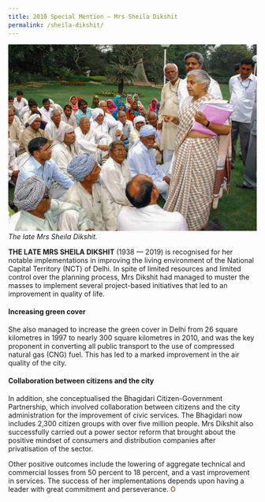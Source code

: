 ```yaml
---
title: 2010 Special Mention — Mrs Sheila Dikshit
permalink: /sheila-dikshit/
---
```


![Sheila Dikshit](/images/special-mentions/sheila-dikshit.jpg)*The late Mrs Sheila Dikshit.*

**THE LATE MRS SHEILA DIKSHIT** (1938 — 2019) is recognised for her notable implementations in improving the living environment of the National Capital Territory (NCT) of Delhi. In spite of limited resources and limited control over the planning process, Mrs Dikshit had managed to muster the masses to implement several project-based initiatives that led to an improvement in quality of life. 

#### **Increasing green cover**

She also managed to increase the green cover in Delhi from 26 square kilometres in 1997 to nearly 300 square kilometres in 2010, and was the key proponent in converting all public transport to the use of compressed natural gas (CNG) fuel. This has led to a marked improvement in the air quality of the city.

#### **Collaboration between citizens and the city**

In addition, she conceptualised the Bhagidari Citizen-Government Partnership, which involved collaboration between citizens and the city administration for the improvement of civic services. The Bhagidari now includes 2,300 citizen groups with over five million people. Mrs Dikshit also successfully carried out a power sector reform that brought about the positive mindset of consumers and distribution companies after privatisation of the sector. 

Other positive outcomes include the lowering of aggregate technical and commercial losses from 50 percent to 18 percent, and a vast improvement in services. The success of her implementations depends upon having a leader with great commitment and perseverance. **<font color="#967942">O</font>**
